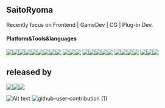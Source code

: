 
## SaitoRyoma 
Recently focus on Frontend | GameDev | CG | Plug-in Dev.  

#### Platform&Tools&languages

<img src="https://img.shields.io/badge/Unity-FFFFFF.svg?style=for-the-badge&logo=Unity&logoColor=black"><img src="https://img.shields.io/badge/Godot%20Engine-478CBF.svg?style=for-the-badge&logo=Godot-Engine&logoColor=white"><img src="https://img.shields.io/badge/Rider-000000.svg?style=for-the-badge&logo=Rider&logoColor=white"><img src="https://img.shields.io/badge/Anaconda-44A833.svg?style=for-the-badge&logo=Anaconda&logoColor=white"><img src="https://img.shields.io/badge/Python-3776AB.svg?style=for-the-badge&logo=Python&logoColor=white"><img src="https://img.shields.io/badge/C%20Sharp-239120.svg?style=for-the-badge&logo=C-Sharp&logoColor=white"><img src="https://img.shields.io/badge/C++-00599C.svg?style=for-the-badge&logo=C++&logoColor=white"><img src="https://img.shields.io/badge/C-A8B9CC.svg?style=for-the-badge&logo=C&logoColor=black"><img src="https://img.shields.io/badge/Visual%20Studio-5C2D91.svg?style=for-the-badge&logo=Visual-Studio&logoColor=white">
<img src="https://img.shields.io/badge/Arduino-00979D.svg?style=for-the-badge&logo=Arduino&logoColor=white"><img src="https://img.shields.io/badge/Blender-F5792A.svg?style=for-the-badge&logo=Blender&logoColor=white"><img src="https://img.shields.io/badge/Adobe%20XD-FF61F6.svg?style=for-the-badge&logo=Adobe-XD&logoColor=white">
<img src="https://img.shields.io/badge/Adobe%20Illustrator-FF9A00.svg?style=for-the-badge&logo=Adobe-Illustrator&logoColor=white"><img src="https://img.shields.io/badge/Adobe%20Photoshop-31A8FF.svg?style=for-the-badge&logo=Adobe-Photoshop&logoColor=white"><img src="https://img.shields.io/badge/Aseprite-7D929E.svg?style=for-the-badge&logo=Aseprite&logoColor=white"><img src="https://img.shields.io/badge/Rust-000000.svg?style=for-the-badge&logo=Rust&logoColor=white"><img src="https://img.shields.io/badge/Android-3DDC84.svg?style=for-the-badge&logo=Android&logoColor=white">
<img src="https://img.shields.io/badge/Kotlin-7F52FF.svg?style=for-the-badge&logo=Kotlin&logoColor=white"><img src="https://img.shields.io/badge/HTML5-E34F26.svg?style=for-the-badge&logo=HTML5&logoColor=white"><img src="https://img.shields.io/badge/CSS3-1572B6.svg?style=for-the-badge&logo=CSS3&logoColor=white"><img src="https://img.shields.io/badge/JavaScript-F7DF1E.svg?style=for-the-badge&logo=JavaScript&logoColor=black">  <img src="https://img.shields.io/badge/Docker-2496ED.svg?style=for-the-badge&logo=Docker&logoColor=white"><img src="https://img.shields.io/badge/Ubuntu-E95420.svg?style=for-the-badge&logo=Ubuntu&logoColor=white"><img src="https://img.shields.io/badge/Git-F05032.svg?style=for-the-badge&logo=Git&logoColor=white">

## released by
<img src="https://img.shields.io/badge/Itch.io-FA5C5C.svg?style=for-the-badge&logo=itchdotio&logoColor=white"><img src="https://img.shields.io/badge/Steam-000000.svg?style=for-the-badge&logo=Steam&logoColor=white"><img src="https://img.shields.io/badge/Google%20Play-414141.svg?style=for-the-badge&logo=Google-Play&logoColor=white">

![Alt text](https://spotify-recently-played-readme.vercel.app/api?user=31bowoxggo6vzkcjr3w64guuzfqu&unique={true|1|on|yes})
![github-user-contribution (1)](https://user-images.githubusercontent.com/96648305/178339392-fba04018-fd83-4c36-aa0f-24902de5500b.svg)
